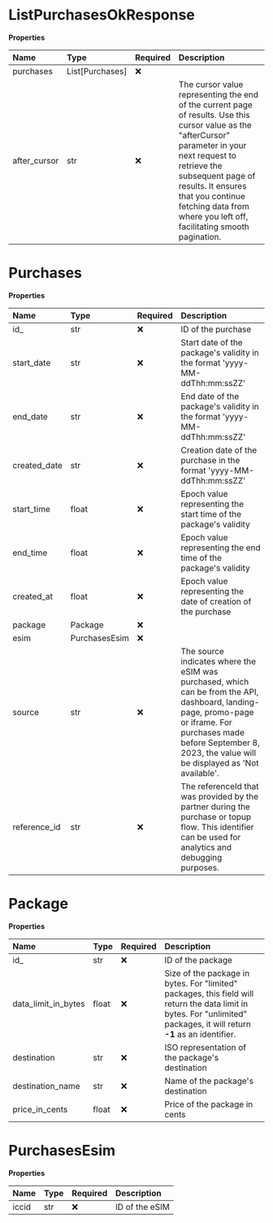 # ListPurchasesOkResponse

**Properties**

| Name         | Type            | Required | Description                                                                                                                                                                                                                                                                                     |
| :----------- | :-------------- | :------- | :---------------------------------------------------------------------------------------------------------------------------------------------------------------------------------------------------------------------------------------------------------------------------------------------- |
| purchases    | List[Purchases] | ❌       |                                                                                                                                                                                                                                                                                                 |
| after_cursor | str             | ❌       | The cursor value representing the end of the current page of results. Use this cursor value as the "afterCursor" parameter in your next request to retrieve the subsequent page of results. It ensures that you continue fetching data from where you left off, facilitating smooth pagination. |

# Purchases

**Properties**

| Name         | Type          | Required | Description                                                                                                                                                                                                               |
| :----------- | :------------ | :------- | :------------------------------------------------------------------------------------------------------------------------------------------------------------------------------------------------------------------------ |
| id\_         | str           | ❌       | ID of the purchase                                                                                                                                                                                                        |
| start_date   | str           | ❌       | Start date of the package's validity in the format 'yyyy-MM-ddThh:mm:ssZZ'                                                                                                                                                |
| end_date     | str           | ❌       | End date of the package's validity in the format 'yyyy-MM-ddThh:mm:ssZZ'                                                                                                                                                  |
| created_date | str           | ❌       | Creation date of the purchase in the format 'yyyy-MM-ddThh:mm:ssZZ'                                                                                                                                                       |
| start_time   | float         | ❌       | Epoch value representing the start time of the package's validity                                                                                                                                                         |
| end_time     | float         | ❌       | Epoch value representing the end time of the package's validity                                                                                                                                                           |
| created_at   | float         | ❌       | Epoch value representing the date of creation of the purchase                                                                                                                                                             |
| package      | Package       | ❌       |                                                                                                                                                                                                                           |
| esim         | PurchasesEsim | ❌       |                                                                                                                                                                                                                           |
| source       | str           | ❌       | The source indicates where the eSIM was purchased, which can be from the API, dashboard, landing-page, promo-page or iframe. For purchases made before September 8, 2023, the value will be displayed as 'Not available'. |
| reference_id | str           | ❌       | The referenceId that was provided by the partner during the purchase or topup flow. This identifier can be used for analytics and debugging purposes.                                                                     |

# Package

**Properties**

| Name                | Type  | Required | Description                                                                                                                                                             |
| :------------------ | :---- | :------- | :---------------------------------------------------------------------------------------------------------------------------------------------------------------------- |
| id\_                | str   | ❌       | ID of the package                                                                                                                                                       |
| data_limit_in_bytes | float | ❌       | Size of the package in bytes. For "limited" packages, this field will return the data limit in bytes. For "unlimited" packages, it will return **-1** as an identifier. |
| destination         | str   | ❌       | ISO representation of the package's destination                                                                                                                         |
| destination_name    | str   | ❌       | Name of the package's destination                                                                                                                                       |
| price_in_cents      | float | ❌       | Price of the package in cents                                                                                                                                           |

# PurchasesEsim

**Properties**

| Name  | Type | Required | Description    |
| :---- | :--- | :------- | :------------- |
| iccid | str  | ❌       | ID of the eSIM |
